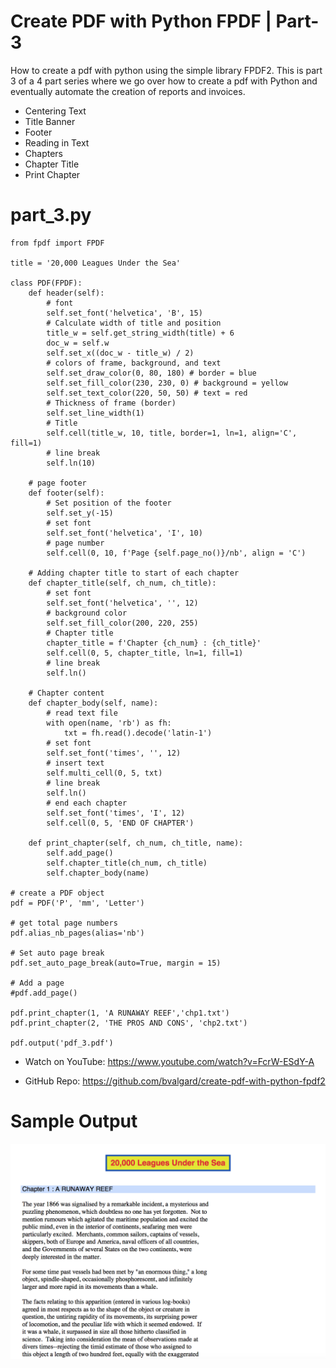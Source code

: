 # Create PDF with Python FPDF | Part-3

How to create a pdf with python using the simple library FPDF2. This is part 3 of a 4 part series where we go over how to create a pdf with Python and eventually automate the creation of reports and invoices. 

* Centering Text
* Title Banner
* Footer
* Reading in Text
* Chapters
* Chapter Title
* Print Chapter

part_3.py
========================================================
```Python3
from fpdf import FPDF

title = '20,000 Leagues Under the Sea'

class PDF(FPDF):
    def header(self):
        # font
        self.set_font('helvetica', 'B', 15)
        # Calculate width of title and position
        title_w = self.get_string_width(title) + 6
        doc_w = self.w
        self.set_x((doc_w - title_w) / 2)
        # colors of frame, background, and text
        self.set_draw_color(0, 80, 180) # border = blue
        self.set_fill_color(230, 230, 0) # background = yellow
        self.set_text_color(220, 50, 50) # text = red
        # Thickness of frame (border)
        self.set_line_width(1)
        # Title
        self.cell(title_w, 10, title, border=1, ln=1, align='C', fill=1)
        # line break
        self.ln(10)

    # page footer
    def footer(self):
        # Set position of the footer
        self.set_y(-15)
        # set font
        self.set_font('helvetica', 'I', 10)
        # page number
        self.cell(0, 10, f'Page {self.page_no()}/nb', align = 'C')

    # Adding chapter title to start of each chapter
    def chapter_title(self, ch_num, ch_title):
        # set font
        self.set_font('helvetica', '', 12)
        # background color
        self.set_fill_color(200, 220, 255)
        # Chapter title
        chapter_title = f'Chapter {ch_num} : {ch_title}'
        self.cell(0, 5, chapter_title, ln=1, fill=1)
        # line break
        self.ln()

    # Chapter content
    def chapter_body(self, name):
        # read text file
        with open(name, 'rb') as fh:
            txt = fh.read().decode('latin-1')
        # set font
        self.set_font('times', '', 12)
        # insert text
        self.multi_cell(0, 5, txt)
        # line break
        self.ln()
        # end each chapter
        self.set_font('times', 'I', 12)
        self.cell(0, 5, 'END OF CHAPTER')

    def print_chapter(self, ch_num, ch_title, name):
        self.add_page()
        self.chapter_title(ch_num, ch_title)
        self.chapter_body(name)

# create a PDF object
pdf = PDF('P', 'mm', 'Letter')

# get total page numbers
pdf.alias_nb_pages(alias='nb')

# Set auto page break
pdf.set_auto_page_break(auto=True, margin = 15)

# Add a page
#pdf.add_page()

pdf.print_chapter(1, 'A RUNAWAY REEF','chp1.txt')
pdf.print_chapter(2, 'THE PROS AND CONS', 'chp2.txt')

pdf.output('pdf_3.pdf')

```

* Watch on YouTube:
https://www.youtube.com/watch?v=FcrW-ESdY-A

* GitHub Repo:
https://github.com/bvalgard/create-pdf-with-python-fpdf2

Sample Output
========================================================
![Sample output Create PDF with Python FPDF | Part-3](https://github.com/nihathalici/Create-PDF-with-Python-FPDF/blob/main/Part-3/part_3.png)


